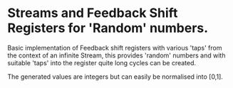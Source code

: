 # Streams and Feedback Shift Registers for 'Random' numbers.

Basic implementation of Feedback shift registers with various 'taps' from the context of an 
infinite Stream, this provides 'random' numbers and with suitable 'taps' into the register quite long
cycles can be created. 
 
The generated values are integers but can easily be normalised into [0,1].
